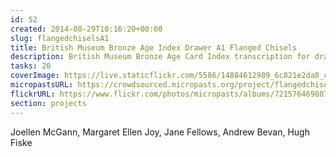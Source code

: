 ```yaml
---
id: 52
created: 2014-08-29T10:16:20+00:00
slug: flangedchiselsA1  
title: British Museum Bronze Age Index Drawer A1 Flanged Chisels
description: British Museum Bronze Age Card Index transcription for drawer A1 flanged Chisels.
tasks: 20
coverImage: https://live.staticflickr.com/5586/14884612989_6c821e2da8_c.jpg
micropastsURL: https://crowdsourced.micropasts.org/project/flangedchiselsA1
flickrURL: https://www.flickr.com/photos/micropasts/albums/72157646980797072
section: projects
---
```

Joellen McGann, Margaret Ellen Joy, Jane Fellows, Andrew Bevan, Hugh Fiske
